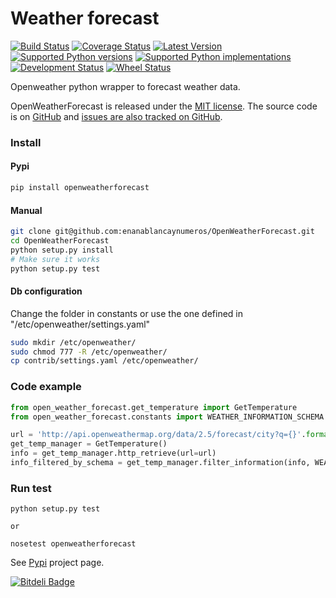 # Weather forecast

[![Build Status](https://travis-ci.org/enanablancaynumeros/OpenWeatherForecast.svg?branch=master)](https://travis-ci.org/enanablancaynumeros/OpenWeatherForecast)
[![Coverage Status](https://coveralls.io/repos/enanablancaynumeros/OpenWeatherForecast/badge.svg)](https://coveralls.io/r/enanablancaynumeros/OpenWeatherForecast)
[![Latest Version](https://pypip.in/version/OpenWeatherForecast/badge.svg)](https://pypi.python.org/pypi/OpenWeatherForecast/)
[![Supported Python versions](https://pypip.in/py_versions/OpenWeatherForecast/badge.svg)](https://pypi.python.org/pypi/OpenWeatherForecast/)
[![Supported Python implementations](https://pypip.in/implementation/OpenWeatherForecast/badge.svg)](https://pypi.python.org/pypi/OpenWeatherForecast/)
[![Development Status](https://pypip.in/status/OpenWeatherForecast/badge.svg)](https://pypi.python.org/pypi/OpenWeatherForecast/)
[![Wheel Status](https://pypip.in/wheel/OpenWeatherForecast/badge.svg)](https://pypi.python.org/pypi/OpenWeatherForecast/)

Openweather python wrapper to forecast weather data.

OpenWeatherForecast is released under the [MIT license](https://github.com/enanablancaynumeros/weather_forecast/blob/master/LICENSE.txt). The source code is on [GitHub](https://github.com/enanablancaynumeros) and [issues are also tracked on GitHub](https://github.com/enanablancaynumeros/weather_forecast/issues).

### Install 
#### Pypi
```bash
pip install openweatherforecast
```

#### Manual
```bash
git clone git@github.com:enanablancaynumeros/OpenWeatherForecast.git
cd OpenWeatherForecast
python setup.py install
# Make sure it works
python setup.py test
```

#### Db configuration
Change the folder in constants or use the one defined in "/etc/openweather/settings.yaml"
```bash
sudo mkdir /etc/openweather/
sudo chmod 777 -R /etc/openweather/
cp contrib/settings.yaml /etc/openweather/
```

### Code example

```python
from open_weather_forecast.get_temperature import GetTemperature
from open_weather_forecast.constants import WEATHER_INFORMATION_SCHEMA

url = 'http://api.openweathermap.org/data/2.5/forecast/city?q={}'.format("London,uk")
get_temp_manager = GetTemperature()
info = get_temp_manager.http_retrieve(url=url)
info_filtered_by_schema = get_temp_manager.filter_information(info, WEATHER_INFORMATION_SCHEMA)
```

### Run test
```shell
python setup.py test

or 

nosetest openweatherforecast

```


See [Pypi](https://pypi.python.org/pypi/openweatherforecast/0.1.0) project page.



[![Bitdeli Badge](https://d2weczhvl823v0.cloudfront.net/enanablancaynumeros/openweatherforecast/trend.png)](https://bitdeli.com/free "Bitdeli Badge")

